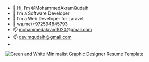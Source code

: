- 👋 Hi, I’m @MohammedAkramQudaih
- 👀 I’m a Software Developer
- 🌱 I’m a Web Developer for Laravel
-  [  wa.me/+972594845793](https://wa.me/+972594845793)
- 📫 mohammedakram1020@gmail.com
- 📫 dev.mqudaih@gmail.com
- 
![Green and White Minimalist Graphic Designer Resume Template](https://user-images.githubusercontent.com/75170603/209462993-53fa6d09-0058-46d6-840c-05efb48a71a2.jpg)

<!---
MohammedAkramQudaih/MohammedAkramQudaih is a ✨ special ✨ repository because its `README.md` (this file) appears on your GitHub profile.
You can click the Preview link to take a look at your changes.
--->
